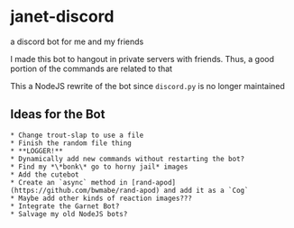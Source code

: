 # janet-discord
a discord bot for me and my friends

I made this bot to hangout in private servers with friends. Thus, a good portion of the commands are related to that

This a NodeJS rewrite of the bot since `discord.py` is no longer maintained

## Ideas for the Bot
	* Change trout-slap to use a file
	* Finish the random file thing
	* **LOGGER!**
	* Dynamically add new commands without restarting the bot?
	* Find my *\*bonk\* go to horny jail* images
	* Add the cutebot
	* Create an `async` method in [rand-apod](https://github.com/bwmabe/rand-apod) and add it as a `Cog`
	* Maybe add other kinds of reaction images???
	* Integrate the Garnet Bot?
	* Salvage my old NodeJS bots?
